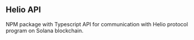 ## Helio API
NPM package with Typescript API for communication with Helio protocol program on Solana blockchain.

